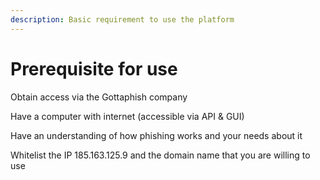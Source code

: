 ```yaml
---
description: Basic requirement to use the platform
---
```


# Prerequisite for use

Obtain access via the Gottaphish company&#x20;

Have a computer with internet (accessible via API & GUI)

Have an understanding of how phishing works and your needs about it&#x20;

Whitelist the IP 185.163.125.9 and the domain name that you are willing to use
